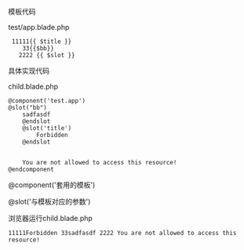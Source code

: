 模板代码

test/app.blade.php

```
 11111{{ $title }}
    33{{$bb}}
   2222 {{ $slot }}
```

具体实现代码

child.blade.php

```
@component('test.app')
@slot("bb")
    sadfasdf
    @endslot
    @slot('title')
        Forbidden
    @endslot
    

    You are not allowed to access this resource!
@endcomponent
```

@component('套用的模板')

@slot('与模板对应的参数')

浏览器运行child.blade.php

```
11111Forbidden 33sadfasdf 2222 You are not allowed to access this resource!
```

